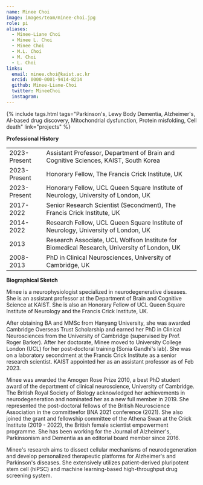 ```yaml
---
name: Minee Choi
image: images/team/minee-choi.jpg
role: pi
aliases:
  - Minee-Liane Choi
  - Minee L. Choi
  - Minee Choi
  - M.L. Choi
  - M. Choi
  - L. Choi
links:  
  email: minee.choi@kaist.ac.kr
  orcid: 0000-0001-9414-8214
  github: Minee-Liane-Choi
  twitter: MineeChoi
  instagram:
---
```


{%
  include tags.html
  tags="Parkinson's, Lewy Body Dementia, Alzheimer's, AI-based drug discovery, Mitochondrial dysfunction, Protein misfolding, Cell death"
  link="projects"
%}

<strong>Professional History</strong>

<table>
  <tr>
    <td>2023-Present</td>
    <td>Assistant Professor, Department of Brain and Cognitive Sciences, KAIST, South Korea</td>
  </tr>
  <tr>
    <td>2023-Present</td>
    <td>Honorary Fellow, The Francis Crick Institute, UK</td>
  </tr>
  <tr>
    <td>2023-Present</td>
    <td>Honorary Fellow, UCL Queen Square Institute of Neurology, University of London, UK</td>
  </tr>
  <tr>
    <td>2017-2022</td>
    <td>Senior Research Scientist (Secondment), The Francis Crick Institute, UK</td>
  </tr>
  <tr>
    <td>2014-2022</td>
    <td>Research Fellow, UCL Queen Square Institute of Neurology, University of London, UK</td>
  </tr>
  <tr>
    <td>2013</td>
    <td>Research Associate, UCL Wolfson Institute for Biomedical Research, University of London, UK</td>
  </tr>
  <tr>
    <td>2008-2013 </td>
    <td>PhD in Clinical Neurosciences, University of Cambridge, UK</td>
  </tr>
</table>

<strong>Biographical Sketch</strong>

Minee is a neurophysiologist specialized in neurodegenerative diseases. She is an assistant professor at the Department of Brain and Cognitive Science at KAIST. She is also an Honorary Fellow of UCL Queen Square Institute of Neurology and the Francis Crick Institute, UK. <br>

After obtaining BA and MMSc from Hanyang University, she was awarded Cambridge Overseas Trust Scholarship and earned her PhD in Clinical Neurosciences from the University of Cambridge (supervised by Prof. Roger Barker). After her doctorate, Minee moved to University College London (UCL) for her post-doctoral training (Sonia Gandhi's lab). She was on a laboratory secondment at the Francis Crick Institute as a senior research scientist. KAIST appointed her as an assistant professor as of Feb 2023. <br>

Minee was awarded the Amogen Rose Prize 2010, a best PhD student award of the department of clinical neuroscience, University of Cambridge. The British Royal Society of Biology acknowledged her achievements in neurodegeneration and nominated her as a new full member in 2019. She represented the post-doctoral fellows of the British Neuroscience Association in the committeefor BNA 2021 conference (2021). She also joined the grant and fellowship committee of the Athena Swan at the Crick Institute (2019 - 2022), the British female scientist empowerment programme. She has been working for the Journal of Alzheimer's, Parkinsonism and Dementia as an editorial board member since 2016. <br>

Minee's research aims to dissect cellular mechanisms of neurodegeneration and develop personalized therapeutic platforms for Alzheimer's and Parkinson's diseases. She extensively utilizes patient-derived pluripotent stem cell (hiPSC) and machine learning-based high-throughput drug screening system. 

